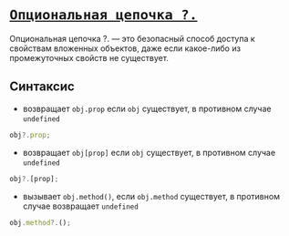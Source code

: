 # [`Опциональная цепочка ?.`](../index.md)

Опциональная цепочка ?. — это безопасный способ доступа к свойствам вложенных объектов, даже если какое-либо из промежуточных свойств не существует.

## Синтаксис

- возвращает `obj.prop` если `obj` существует, в противном случае `undefined`

```js
obj?.prop;
```

- возвращает `obj[prop]` если `obj` существует, в противном случае `undefined`

```js
obj?.[prop];
```

- вызывает `obj.method()`, если `obj.method` существует, в противном случае возвращает `undefined`

```js
obj.method?.();
```
